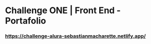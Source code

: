 # Challenge ONE | Front End -  Portafolio



### https://challenge-alura-sebastianmacharette.netlify.app/
